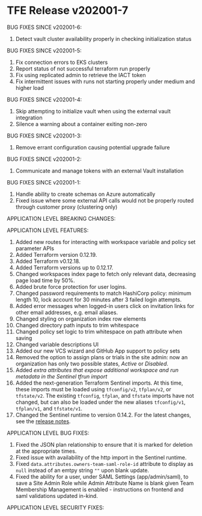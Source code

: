 # TFE Release v202001-7


BUG FIXES SINCE v202001-6:

1. Detect vault cluster availability properly in checking initialization status

BUG FIXES SINCE v202001-5:

1. Fix connection errors to EKS clusters
2. Report status of not successful terraform run properly
3. Fix using replicated admin to retrieve the IACT token
4. Fix intermittent issues with runs not starting properly under medium and higher load

BUG FIXES SINCE v202001-4:

1. Skip attempting to initialize vault when using the external vault integration
2. Silence a warning about a container exiting non-zero

BUG FIXES SINCE v202001-3:

1. Remove errant configuration causing potential upgrade failure

BUG FIXES SINCE v202001-2:

1. Communicate and manage tokens with an external Vault installation

BUG FIXES SINCE v202001-1:

1. Handle ability to create schemas on Azure automatically
1. Fixed issue where some external API calls would not be properly routed through customer proxy (clustering only)

APPLICATION LEVEL BREAKING CHANGES:



 APPLICATION LEVEL FEATURES:

1. Added new routes for interacting with workspace variable and policy set parameter APIs
1. Added Terraform version 0.12.19.
1. Added Terraform v0.12.18.
1. Added Terraform versions up to 0.12.17.
1. Changed workspaces index page to fetch only relevant data, decreasing page load time by 50%.
1. Added brute force protection for user logins.
1. Changed password requirements to match HashiCorp policy: minimum length 10, lock account for 30 minutes after 3 failed login attempts.
1. Added error messages when logged-in users click on invitation links for other email addresses, e.g. email aliases.
1. Changed styling on organization index row elements
1. Changed directory path inputs to trim whitespace
1. Changed policy set logic to trim whitespace on path attribute when saving
1. Changed variable descriptions UI
1. Added our new VCS wizard and GitHub App support to policy sets
1. Removed the option to assign plans or trials in the site admin: now an organization has only two possible states, _Active_ or _Disabled_.
1. Added _extra attributes that expose additional workspace and run metadata in the Sentinel tfrun import_
1. Added the next-generation Terraform Sentinel imports. At this time, these imports must be loaded using `tfconfig/v2`, `tfplan/v2`, or `tfstate/v2`. The existing `tfconfig`, `tfplan`, and `tfstate` imports have not changed, but can also be loaded under the new aliases `tfconfig/v1`, `tfplan/v1`, and `tfstate/v1`.
1. Changed the Sentinel runtime to version 0.14.2. For the latest changes, see the [release notes](https://docs.hashicorp.com/sentinel/changelog/#0142-january-15-2020).

 APPLICATION LEVEL BUG FIXES:

1. Fixed the JSON plan relationship to ensure that it is marked for deletion at the appropriate times.
1. Fixed issue with availability of the http import in the Sentinel runtime.
1. Fixed `data.attributes.owners-team-saml-role-id` attribute to display as `null` instead of an emtpy string `""` upon blank update.
1. Fixed the ability for a user, under SAML Settings (app/admin/saml), to save a Site Admin Role while Admin Attribute Name is blank given Team Membership Management is enabled - instructions on frontend and saml validations updated in-kind.


 APPLICATION LEVEL SECURITY FIXES:




